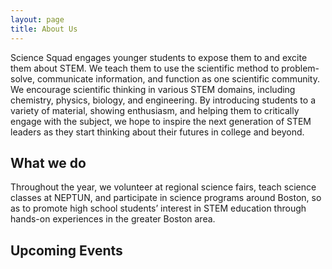 ```yaml
---
layout: page
title: About Us
---
```

Science Squad engages younger students to expose them to and excite them about STEM. We teach them to use the scientific method to problem-solve, communicate information, and function as one scientific community. We encourage scientific thinking in various STEM domains, including chemistry, physics, biology, and engineering. By introducing students to a variety of material, showing enthusiasm, and helping them to critically engage with the subject, we hope to inspire the next generation of STEM leaders as they start thinking about their futures in college and beyond.

## What we do
Throughout the year, we volunteer at regional science fairs, teach science classes at NEPTUN, and participate in science programs around Boston, so as to promote high school students’ interest in STEM education through hands-on experiences in the greater Boston area.

## Upcoming Events
